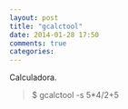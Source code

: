 ```yaml
---
layout: post
title: "gcalctool"
date: 2014-01-28 17:50
comments: true
categories: 
---
```

Calculadora.

>$ gcalctool -s 5*4/2+5

